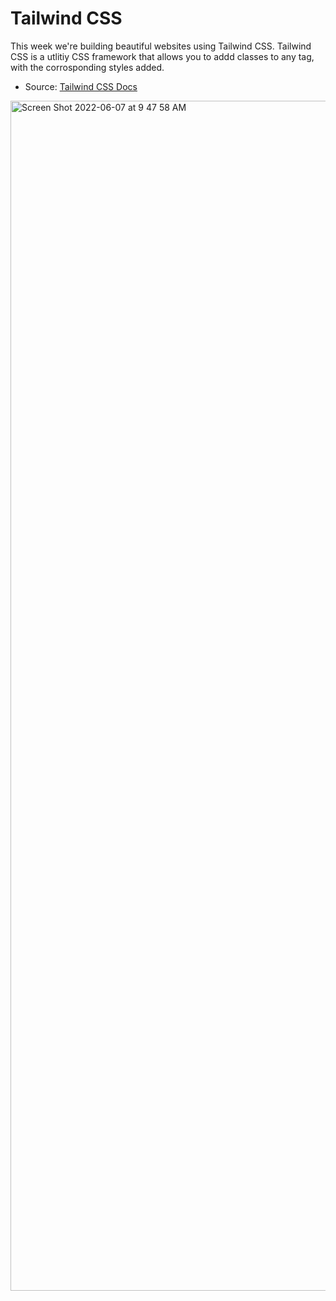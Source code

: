 # Tailwind CSS
This week we're building beautiful websites using Tailwind CSS. Tailwind CSS is a utlitiy CSS framework that allows you to addd classes to any tag, with the corrosponding styles added.
- Source: [Tailwind CSS Docs](https://tailwindcss.com/docs)


<img width="1904" alt="Screen Shot 2022-06-07 at 9 47 58 AM" src="https://user-images.githubusercontent.com/62436772/172396527-36da3124-3f72-4739-a258-9f49591720b6.png">

